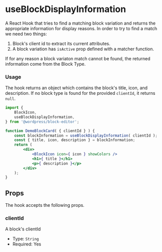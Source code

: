 # useBlockDisplayInformation

A React Hook that tries to find a matching block variation and returns the appropriate information for display reasons. In order to try to find a match we need two things:

1. Block's client id to extract its current attributes.
2. A block variation has `isActive` prop defined with a matcher function.

If for any reason a block variaton match cannot be found, the returned information come from the Block Type.

### Usage

The hook returns an object which contains the block's title, icon, and description. If no block type is found for the provided `clientId`, it returns `null`.

```jsx
import {
	BlockIcon,
	useBlockDisplayInformation,
} from '@wordpress/block-editor';

function DemoBlockCard( { clientId } ) {
	const blockInformation = useBlockDisplayInformation( clientId );
	const { title, icon, description } = blockInformation;
	return (
		<div>
			<BlockIcon icon={ icon } showColors />
			<h1>{ title }</h1>
			<p>{ description }</p>
		</div>
	);
}
```

## Props

The hook accepts the following props.

### clientId

A block's clientId

-   Type: `String`
-   Required: Yes
